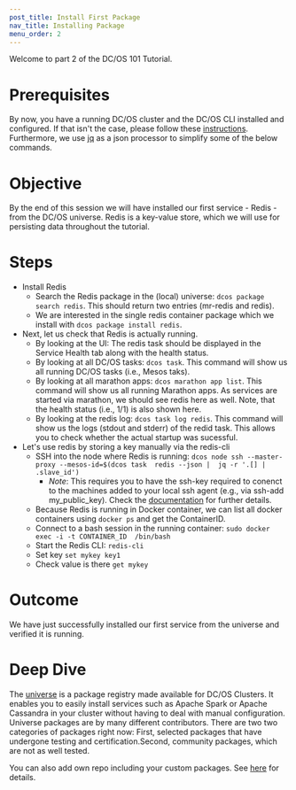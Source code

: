 ```yaml
---
post_title: Install First Package
nav_title: Installing Package
menu_order: 2
---
```


Welcome to part 2 of the DC/OS 101 Tutorial.

# Prerequisites
By now, you have a running DC/OS cluster and the DC/OS CLI installed and configured. If that isn't the case, please follow these [instructions](/docs/1.8/tutorial/cli/).
Furthermore, we use [jq](https://stedolan.github.io/jq/) as a json processor to simplify some of the below commands.

# Objective
By the end of this session we will have installed our first service - Redis - from the DC/OS universe. Redis is a key-value store, which we will use for persisting data throughout the tutorial.

# Steps
  * Install Redis
      * Search the Redis package in the (local) universe: `dcos package search redis`. This should return two entries (mr-redis and redis).
      * We are interested in the single redis container package which we install with `dcos package install redis`.
  * Next, let us check that Redis is actually running.
      * By looking at the UI: The redis task should be displayed in the Service Health tab along with the health status.
      * By looking at all DC/OS tasks: `dcos task`. This command will show us all running DC/OS tasks (i.e., Mesos taks).
      * By looking at all marathon apps: `dcos marathon app list`. This command will show us all running Marathon apps. As services are started via marathon, we should see redis here as well. Note, that the health status (i.e., 1/1) is also shown here.
      * By looking at the redis log: `dcos task log redis`. This command will show us the logs (stdout and stderr) of the redid task. This allows you to check whether the actual startup was sucessful.
  * Let's use redis by storing a key manually via the redis-cli
      * SSH into the node where Redis is running: `dcos node ssh --master-proxy --mesos-id=$(dcos task  redis --json |  jq -r '.[] | .slave_id')`
        * *Note*: This requires you to have the ssh-key required to conenct to the machines added to your local ssh agent (e.g., via ssh-add my_public_key). Check the [documentation](https://dcos.io/docs/1.8/administration/access-node/sshcluster/) for further details.
      * Because Redis is running in Docker container, we can list all docker containers using `docker ps` and get the ContainerID.
      * Connect to a bash session in the running container: `sudo docker exec -i -t CONTAINER_ID  /bin/bash`
      * Start the Redis CLI: `redis-cli`
      * Set key `set mykey key1`
      * Check value is there `get mykey`

# Outcome
  We have just successfully installed our first service from the universe and verified it is running.

# Deep Dive
  The [universe](https://github.com/mesosphere/universe) is a package registry made available for DC/OS Clusters.
  It enables you to easily install services such as Apache Spark or Apache Cassandra in your cluster without having to deal with manual configuration. Universe packages are by many different contributors. There are two two categories of packages right now:
  First, selected packages that have undergone testing and certification.Second, community packages, which are not as well tested.

  You can also add own repo including your custom packages. See [here](https://docs.mesosphere.com/1.8/usage/repo/) for details.
